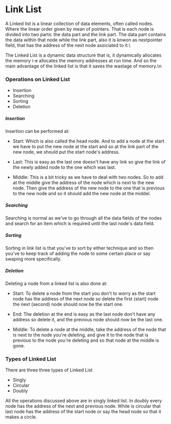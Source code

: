 # Link List

A Linked list is a linear collection of data elements, often called nodes. Where the linear order 
given by mean of pointers. That is each node is divided into two parts: the data part and the link 
part. The data part contains the data within that node while the link part, also it is knwon as 
nextpointer field, that has the address of the next node assiciated to it.\

The Linked List is a dynamic data structure that is, it dynamically allocates the memory i-e allocates 
the memory addresses at run time. And so the main advantage of the linked list is that it saves the 
wastage of memory.\n


### Operations on Linked List
-	Insertion
-	Searching
-	Sorting
-	Deletion

##### Insertion
Insertion can be performed at:

-	Start: Which is also called the head node. And to add a node at the start we have to put 
the new node at the start and so at the link part of the new node, we should put the start node's 
address.

-	Last: This is easy as the last one doesn't have any link so give the link of the newly 
added node to the one which was last.
 
-	Middle: This is a bit tricky as we have to deal with two nodes. So to add at the middle 
give the address of the node which is next to the new node. Then give the address of the new node 
to the one that is previous to the new node and so it should add the new node at the middel. 

##### Searching
Searching is normal as we've to go through all the data fields of the nodes and search for an item 
which is required until the last node's data field.

##### Sorting
Sorting in link list is that you've to sort by either technique and so then you've to keep track of 
adding the node to some certain place or say swaping more specifically.

##### Deletion
Deleting a node from a linked list is also done at:
-	Start: To delete a node from the start you don't to worry as the start node has the address of 
the next node so delete the first (start) node the next (second) node should now be the start one. 

-	End: The deletion at the end is easy as the last node don't have any address so delete it, and 
the previous node should now be the last one.

-	Middle: To delete a node at the middle, take the address of the node that is next to the node 
you're deleting, and give it to the node that is previous to the node you're deleting and so that 
node at the middle is gone.


### Types of Linked List
There are three three types of Linked List
-	Singly
-	Circular
-	Doubly

All the operations discussed above are in singly linked list. In doubly every node has the address 
of the next and previous node. While is circular that last node has the address of the start node or 
say the head node so that it makes a circle. 

